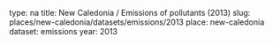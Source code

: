 type: na
title: New Caledonia / Emissions of pollutants (2013)
slug: places/new-caledonia/datasets/emissions/2013
place: new-caledonia
dataset: emissions
year: 2013
